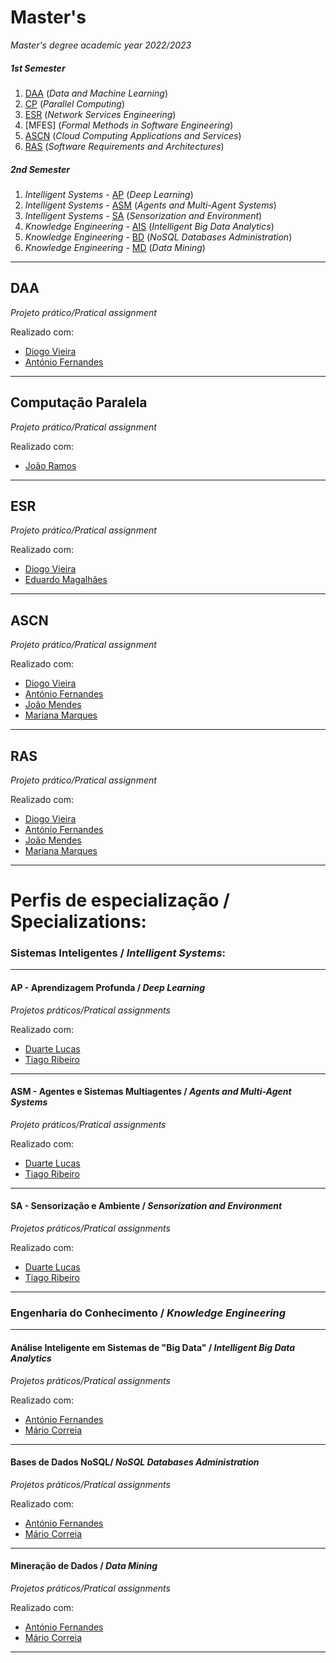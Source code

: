 # Master's

_Master's degree academic year 2022/2023_


##### 1st Semester

1. [DAA](https://github.com/joaotorres01/Masters/tree/main/DAA) (*Data and Machine Learning*)
2. [CP](https://github.com/joaotorres01/Masters/tree/main/CP) (*Parallel Computing*)
3. [ESR](https://github.com/joaotorres01/Masters/tree/main/ESR) (*Network Services Engineering*)
4. [MFES] (*Formal Methods in Software Engineering*)
5. [ASCN](https://github.com/joaotorres01/Masters/tree/main/ASCN) (*Cloud Computing Applications and Services*)
6. [RAS](https://github.com/joaotorres01/Masters/tree/main/RAS) (*Software Requirements and Architectures*)

##### 2nd Semester

1. *Intelligent Systems* - [AP](https://github.com/joaotorres01/Masters/tree/main/AP) (*Deep Learning*)
2. *Intelligent Systems* - [ASM](https://github.com/joaotorres01/Masters/tree/main/ASM) (*Agents and Multi-Agent Systems*)
3. *Intelligent Systems* - [SA](https://github.com/joaotorres01/Masters/tree/main/SA) (*Sensorization and Environment*)
4. *Knowledge Engineering* - [AIS](https://github.com/joaotorres01/Masters/tree/main/AIS) (*Intelligent Big Data Analytics*)
5. *Knowledge Engineering* - [BD](https://github.com/joaotorres01/Masters/tree/main/BD) (*NoSQL Databases Administration*)
6. *Knowledge Engineering* - [MD](https://github.com/joaotorres01/Masters/tree/main/MD) (*Data Mining*)

---

## DAA

_Projeto prático/Pratical assignment_

Realizado com:
* [Diogo Vieira](https://github.com/DiogoVieira63) 
* [António Fernandes](https://github.com/antoniolmf)


---

## Computação Paralela

_Projeto prático/Pratical assignment_

Realizado com:
* [João Ramos](https://github.com/JoaoRamoss)

---

## ESR 
_Projeto prático/Pratical assignment_

Realizado com:
* [Diogo Vieira](https://github.com/DiogoVieira63) 
* [Eduardo Magalhães](https://github.com/edumagalhaes10)


---

## ASCN   
_Projeto prático/Pratical assignment_

Realizado com:
* [Diogo Vieira](https://github.com/DiogoVieira63) 
* [António Fernandes](https://github.com/antoniolmf)
* [João Mendes](https://github.com/joaopsmendes)
* [Mariana Marques](https://github.com/marianarmarques)

---

## RAS   
_Projeto prático/Pratical assignment_

Realizado com:
* [Diogo Vieira](https://github.com/DiogoVieira63) 
* [António Fernandes](https://github.com/antoniolmf)
* [João Mendes](https://github.com/joaopsmendes)
* [Mariana Marques](https://github.com/marianarmarques)


---

# Perfis de especialização / Specializations:

### **Sistemas Inteligentes** / **_Intelligent Systems_**:

---

#### AP - Aprendizagem Profunda / *Deep Learning*
_Projetos práticos/Pratical assignments_

Realizado com:
* [Duarte Lucas](https://github.com/DuarteAugustoRodriguesLucas)
* [Tiago Ribeiro](https://github.com/tiagoribeiro2001)


---

#### ASM - Agentes e Sistemas Multiagentes / *Agents and Multi-Agent Systems*
_Projeto práticos/Pratical assignments_

Realizado com:
* [Duarte Lucas](https://github.com/DuarteAugustoRodriguesLucas)
* [Tiago Ribeiro](https://github.com/tiagoribeiro2001)

---

#### SA - Sensorização e Ambiente / *Sensorization and Environment*
_Projetos práticos/Pratical assignments_

Realizado com:
* [Duarte Lucas](https://github.com/DuarteAugustoRodriguesLucas)
* [Tiago Ribeiro](https://github.com/tiagoribeiro2001)


---


### **Engenharia do Conhecimento** / **_Knowledge Engineering_** 

---

####  Análise Inteligente em Sistemas de "Big Data" / *Intelligent Big Data Analytics*
_Projetos práticos/Pratical assignments_

Realizado com:
* [António Fernandes](https://github.com/antoniolmf)
* [Mário Correia](https://github.com/mariopcorreia)


---

#### Bases de Dados NoSQL/ *NoSQL Databases Administration*
_Projetos práticos/Pratical assignments_

Realizado com:
* [António Fernandes](https://github.com/antoniolmf)
* [Mário Correia](https://github.com/mariopcorreia)

---

#### Mineração de Dados / *Data Mining*
_Projetos práticos/Pratical assignments_

Realizado com:
* [António Fernandes](https://github.com/antoniolmf)
* [Mário Correia](https://github.com/mariopcorreia)

---

